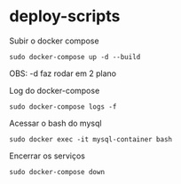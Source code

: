 # deploy-scripts

Subir o docker compose
```
sudo docker-compose up -d --build
```
OBS: -d faz rodar em 2 plano

Log do docker-compose
```
sudo docker-compose logs -f
```

Acessar o bash do mysql
```
sudo docker exec -it mysql-container bash
```

Encerrar os serviços
```
sudo docker-compose down
```
